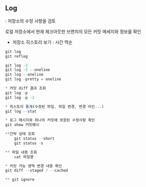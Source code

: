 ## Log

: 저장소의 수정 사항을 검토

 로컬 저장소에서 현재 체크아웃한 브랜치의 모든 커밋 메세지와 정보를 확인

- 저장소 히스토리 보기 : 시간 역순
    
    

```jsx
git log
git reflog

git log -3
git log -3 --oneline
git log --oneline
git log -pretty = oneline

* 커밋 diff 결과 조회
git log -p
git log -p -2

* 히스토리 통계(수정된 파일, 파일 변경, 변경 라인...)
git log --stat

* 로그 메시지와 하나의 커밋에 포함된 수정사항 확인
git show 커밋해시

**간략 상태 조회
	git status --short
	git status -s

** 파일 내용 조회
	cat 파일명

* 커밋 가능 영역 변경 내용 확인
git diff --staged / --cached

** git ignore

```